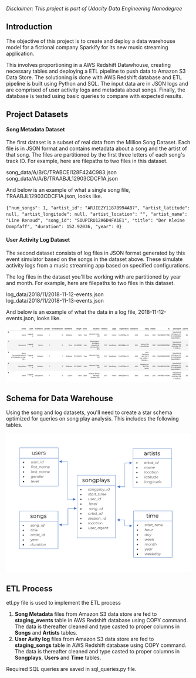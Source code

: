 *Disclaimer: This project is part of Udacity Data Engineering Nanodegree*

## Introduction
The objective of this project is to create and deploy a data warehouse model for a fictional company Sparkify for its new music streaming application.

This involves proportioning in a AWS Redshift Datawhouse, creating necessary tables and deploying a ETL pipeline to push data to Amazon S3 Data Store. The solutioning is done with AWS Redshift database and ETL pipeline is built using Python and SQL. The input data are in JSON logs and are comprised of user activity logs and metadata about songs. Finally, the database is tested using basic queries to compare with expected results.

## Project Datasets
#### Song Metadata Dataset
The first dataset is a subset of real data from the Million Song Dataset. Each file is in JSON format and contains metadata about a song and the artist of that song. The files are partitioned by the first three letters of each song's track ID. For example, here are filepaths to two files in this dataset.

song_data/A/B/C/TRABCEI128F424C983.json  
song_data/A/A/B/TRAABJL12903CDCF1A.json

And below is an example of what a single song file, TRAABJL12903CDCF1A.json, looks like.

`{"num_songs": 1, "artist_id": "ARJIE2Y1187B994AB7", "artist_latitude": null, "artist_longitude": null, "artist_location": "", "artist_name": "Line Renaud", "song_id": "SOUPIRU12A6D4FA1E1", "title": "Der Kleine Dompfaff", "duration": 152.92036, "year": 0}`

#### User Activity Log Dataset
The second dataset consists of log files in JSON format generated by this event simulator based on the songs in the dataset above. These simulate activity logs from a music streaming app based on specified configurations.

The log files in the dataset you'll be working with are partitioned by year and month. For example, here are filepaths to two files in this dataset.

log_data/2018/11/2018-11-12-events.json  
log_data/2018/11/2018-11-13-events.json

And below is an example of what the data in a log file, 2018-11-12-events.json, looks like.

![Log Data sample](/images/log-data.png)

## Schema for Data Warehouse
Using the song and log datasets, you'll need to create a star schema optimized for queries on song play analysis. This includes the following tables.

![Schema Diagram](/images/schema.PNG)

## ETL Process

etl.py file is used to implement the ETL process
1. __Song Metadata__ files from Amazon S3 data store are fed to __staging_events__ table in AWS Redshift database using COPY command. The data is thereafter cleaned and type casted to proper columns in __Songs__ and __Artists__ tables.
2. __User Avity log__ files from Amazon S3 data store are fed to __staging_songs__ table in AWS Redshift database using COPY command. The data is thereafter cleaned and type casted to proper columns in __Songplays__, __Users__ and __Time__ tables.

Required SQL queries are saved in sql_queries.py file.


